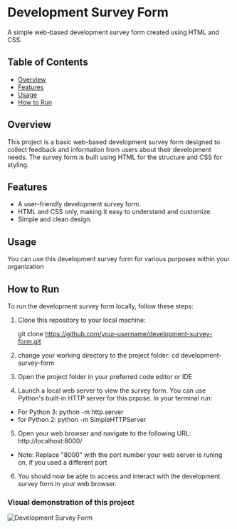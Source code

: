 # Development Survey Form

A simple web-based development survey form created using HTML and CSS.

## Table of Contents

- [Overview](#overview)
- [Features](#features)
- [Usage](#usage)
- [How to Run](#how-to-run)


## Overview

This project is a basic web-based development survey form designed to collect feedback and information from users about their development needs. The survey form is built using HTML for the structure and CSS for styling.

## Features

- A user-friendly development survey form.
- HTML and CSS only, making it easy to understand and customize.
- Simple and clean design.

## Usage

You can use this development survey form for various purposes within your organization
## How to Run

To run the development survey form locally, follow these steps:

1. Clone this repository to your local machine:


   git clone https://github.com/your-username/development-survey-form.git
2. change your working directory to the project folder:
    cd development-survey-form
3. Open the project folder in your preferred code editor or IDE
4. Launch a local web server to view the survey form. You can use Python's built-in HTTP server for this prpose. In your terminal run:
- For Python 3: python -m http.server
- for Python 2: python -m SimpleHTTPServer
5. Open your web  browser and navigate to the following URL:
   http://localhost:8000/
* Note: Replace "8000" with the port number your web server is runing on, if you used a different port
6. You should now be able to access and interact with the development survey form in your web browser.

### Visual demonstration of this project
<img src="https://www.loom.com/share/f2cfdce76dbf4923bad8814a4a70dd8d?sid=0a82e761-c23d-4286-a45d-754874176e01" title="Visual demonstration of this project" alt="Development Survey Form" />
